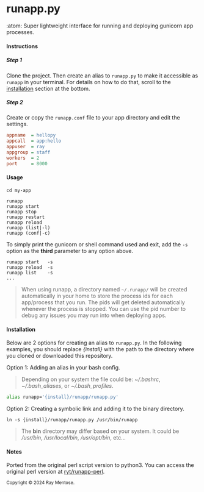 # runapp.py
:atom: Super lightweight interface for running and deploying gunicorn app processes.

#### Instructions

##### Step 1

Clone the project. Then create an alias to `runapp.py` to make it accessible as `runapp` in your terminal. For details on how to do that, scroll to the [installation](#Installation) section at the bottom.

##### Step 2
Create or copy the `runapp.conf` file to your app directory and edit the settings.
    
```ini
appname  = hellopy
appcall  = app:hello
appuser  = ray
appgroup = staff
workers  = 2
port     = 8000
```


#### Usage

```console
cd my-app
```

```console
runapp
runapp start
runapp stop
runapp restart
runapp reload
runapp (list|-l)
runapp (conf|-c)
```
To simply print the gunicorn or shell command used and exit, add the `-s` option as the **third** parameter to any option above.

```console
runapp start   -s
runapp reload  -s
runapp list    -s
...
```

> When using runapp, a directory named `~/.runapp/` will be created automatically in your home to store the process ids for each app/process that you run. The pids will get deleted automatically whenever the process is stopped. You can use the pid number to debug any issues you may run into when deploying apps.


#### Installation

Below are 2 options for creating an alias to `runapp.py`. In the following examples, you should replace *{install}* with the path to the directory where you cloned or downloaded this repository.

Option 1: Adding an alias in your bash config.

>Depending on your system the file could be: *~/.bashrc*, *~/.bash_aliases*, or *~/.bash_profiles*.

```bash
alias runapp='{install}/runapp/runapp.py'
```

Option 2: Creating a symbolic link and adding it to the binary directory.

```console
ln -s {install}/runapp/runapp.py /usr/bin/runapp
```
> The **bin** directory may differ based on your system. It could be */usr/bin*, */usr/local/bin*, */usr/opt/bin*, etc...

#### Notes
Ported from the original perl script version to python3. You can access the original perl version at [ryt/runapp-perl](https://github.com/ryt/runapp-perl). 


<sub>Copyright &copy; 2024 Ray Mentose.</sub>